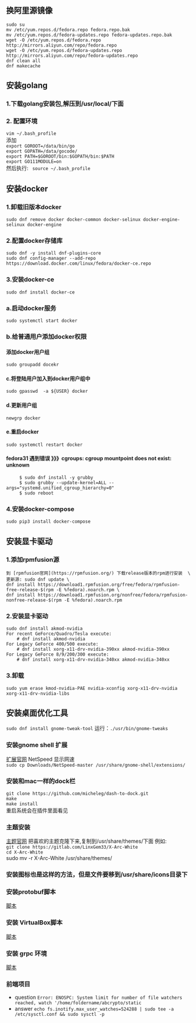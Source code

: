 ## 换阿里源镜像
 ```
sudo su
mv /etc/yum.repos.d/fedora.repo fedora.repo.bak
mv /etc/yum.repos.d/fedora-updates.repo fedora-updates.repo.bak
wget -O /etc/yum.repos.d/fedora.repo http://mirrors.aliyun.com/repo/fedora.repo
wget -O /etc/yum.repos.d/fedora-updates.repo http://mirrors.aliyun.com/repo/fedora-updates.repo
dnf clean all
dnf makecache
```

## 安装golang  

### 1.下载golang安装包,解压到/usr/local/下面

### 2. 配置环境
  `vim ~/.bash_profile `  \
  添加 \
  ` export GOROOT=/data/bin/go ` \
  ` export GOPATH=/data/gocode/ ` \
  ` export PATH=$GOROOT/bin:$GOPATH/bin:$PATH  ` \
  ` export GO111MODULE=on  `\
  然后执行: ` source ~/.bash_profile`
## 安装docker 
  ### 1.卸载旧版本docker
  `sudo dnf remove docker docker-common docker-selinux docker-engine-selinux docker-engine`
  ### 2.配置docker存储库
  `sudo dnf -y install dnf-plugins-core ` \
  ` sudo dnf config-manager --add-repo https://download.docker.com/linux/fedora/docker-ce.repo `
  ### 3.安装docker-ce
  `sudo dnf install docker-ce`
  ### a.启动docker服务
  `sudo systemctl start docker`
  ### b.给普通用户添加docker权限
  #### 添加docker用户组
    sudo groupadd docekr
  #### c.将登陆用户加入到docker用户组中
    sudo gpasswd  -a ${USER} docker
  #### d.更新用户组
    newgrp docker
  #### e.重启docker
    sudo systemctl restart docker
  #### fedora31 遇到错误 》》》cgroups: cgroup mountpoint does not exist: unknown
         $ sudo dnf install -y grubby
         $ sudo grubby --update-kernel=ALL --args="systemd.unified_cgroup_hierarchy=0"
         $ sudo reboot   
 ### 4.安装docker-compose
 `sudo pip3 install docker-compose`
 ## 安装显卡驱动
 ### 1.添加rpmfusion源
    到 [rpmfusion官网](https://rpmfusion.org/) 下载release版本的rpm进行安装  \
    更新源: sudo dnf update \
    dnf install https://download1.rpmfusion.org/free/fedora/rpmfusion-free-release-$(rpm -E %fedora).noarch.rpm \
    dnf install https://download1.rpmfusion.org/nonfree/fedora/rpmfusion-nonfree-release-$(rpm -E %fedora).noarch.rpm
 ### 2.安装显卡驱动
    sudo dnf install akmod-nvidia
    For recent GeForce/Quadro/Tesla execute:
        # dnf install akmod-nvidia
    For Legacy GeForce 400/500 execute:
        # dnf install xorg-x11-drv-nvidia-390xx akmod-nvidia-390xx
    For Legacy GeForce 8/9/200/300 execute:
        # dnf install xorg-x11-drv-nvidia-340xx akmod-nvidia-340xx
 ### 3.卸载   
    sudo yum erase kmod-nvidia-PAE nvidia-xconfig xorg-x11-drv-nvidia xorg-x11-drv-nvidia-libs
## 安装桌面优化工具
`sudo dnf install gnome-tweak-tool`
运行：`./usr/bin/gnome-tweaks`
### 安装gnome shell 扩展
[扩展官网](https://extensions.gnome.org/)
NetSpeed 显示网速 \
`sudo cp Downloads/NetSpeed-master /usr/share/gnome-shell/extensions/`
### 安装和mac一样的dock栏
`git clone https://github.com/micheleg/dash-to-dock.git` \
`make `\
`make install` \
重启系统会在插件里面看见
### 主题安装
[主题官网](https://www.gnome-look.org/)
把喜欢的主题克隆下来,复制到/usr/share/themes/下面
例如: \
`git clone https://gitlab.com/LinxGem33/X-Arc-White` \
`cd X-Arc-White` \
sudo mv -r X-Arc-White /usr/share/themes/
### 安装图标也是这样的方法，但是文件要移到/usr/share/icons目录下

### 安装protobuf脚本 
[脚本](https://github.com/olongfen/olongfen.github.io/blob/master/script/install_protobuf.sh)

### 安装 VirtualBox脚本
[脚本](https://github.com/olongfen/olongfen.github.io/blob/master/script/virtualBox_install.sh)

### 安装 grpc 环境
[脚本](https://github.com/olongfen/olongfen.github.io/blob/master/script/install_grpc.sh)


### 前端项目
  - question 
     `Error: ENOSPC: System limit for number of file watchers reached, watch '/home/foldername/abcrypto/static`
  - answer
      `echo fs.inotify.max_user_watches=524288 | sudo tee -a /etc/sysctl.conf && sudo sysctl -p`   